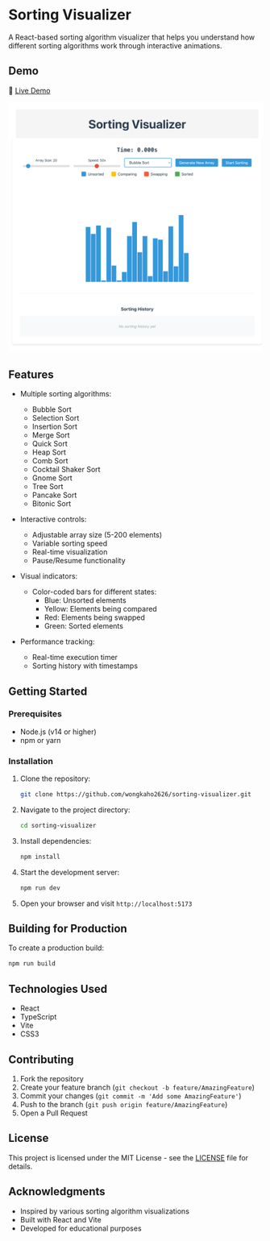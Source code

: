 # Sorting Visualizer

A React-based sorting algorithm visualizer that helps you understand how different sorting algorithms work through interactive animations.

## Demo

🔗 [Live Demo](https://wongkaho2626.github.io/sorting-visualizer/)

![Sorting Visualizer Screenshot](src/assets/screenshot.png)

## Features

- Multiple sorting algorithms:
  - Bubble Sort
  - Selection Sort
  - Insertion Sort
  - Merge Sort
  - Quick Sort
  - Heap Sort
  - Comb Sort
  - Cocktail Shaker Sort
  - Gnome Sort
  - Tree Sort
  - Pancake Sort
  - Bitonic Sort

- Interactive controls:
  - Adjustable array size (5-200 elements)
  - Variable sorting speed
  - Real-time visualization
  - Pause/Resume functionality

- Visual indicators:
  - Color-coded bars for different states:
    - Blue: Unsorted elements
    - Yellow: Elements being compared
    - Red: Elements being swapped
    - Green: Sorted elements

- Performance tracking:
  - Real-time execution timer
  - Sorting history with timestamps

## Getting Started

### Prerequisites

- Node.js (v14 or higher)
- npm or yarn

### Installation

1. Clone the repository:
   ```bash
   git clone https://github.com/wongkaho2626/sorting-visualizer.git
   ```

2. Navigate to the project directory:
   ```bash
   cd sorting-visualizer
   ```

3. Install dependencies:
   ```bash
   npm install
   ```

4. Start the development server:
   ```bash
   npm run dev
   ```

5. Open your browser and visit `http://localhost:5173`

## Building for Production

To create a production build:

```bash
npm run build
```

## Technologies Used

- React
- TypeScript
- Vite
- CSS3

## Contributing

1. Fork the repository
2. Create your feature branch (`git checkout -b feature/AmazingFeature`)
3. Commit your changes (`git commit -m 'Add some AmazingFeature'`)
4. Push to the branch (`git push origin feature/AmazingFeature`)
5. Open a Pull Request

## License

This project is licensed under the MIT License - see the [LICENSE](LICENSE) file for details.

## Acknowledgments
- Inspired by various sorting algorithm visualizations
- Built with React and Vite
- Developed for educational purposes
